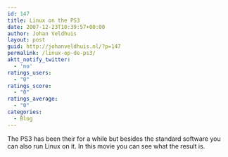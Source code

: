 ```yaml
---
id: 147
title: Linux on the PS3
date: 2007-12-23T10:39:57+00:00
author: Johan Veldhuis
layout: post
guid: http://johanveldhuis.nl/?p=147
permalink: /linux-op-de-ps3/
aktt_notify_twitter:
  - 'no'
ratings_users:
  - "0"
ratings_score:
  - "0"
ratings_average:
  - "0"
categories:
  - Blog
---
```

The PS3 has been their for a while but besides the standard software you can also run Linux on it. In this movie you can see what the result is.